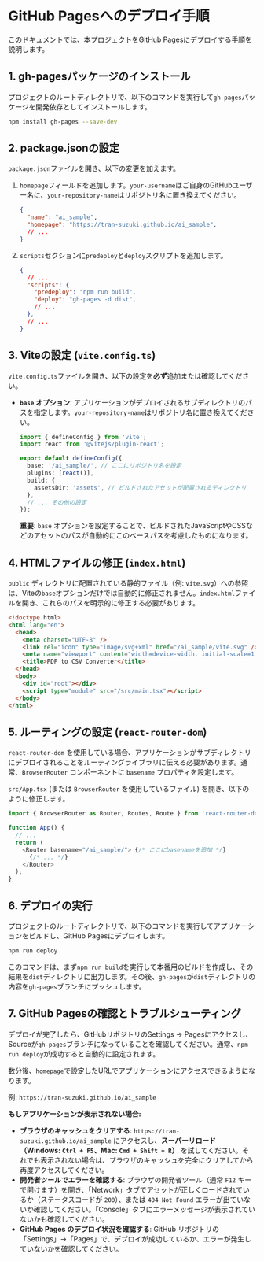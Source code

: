 # GitHub Pagesへのデプロイ手順

このドキュメントでは、本プロジェクトをGitHub Pagesにデプロイする手順を説明します。

## 1. gh-pagesパッケージのインストール

プロジェクトのルートディレクトリで、以下のコマンドを実行して`gh-pages`パッケージを開発依存としてインストールします。

```bash
npm install gh-pages --save-dev
```

## 2. package.jsonの設定

`package.json`ファイルを開き、以下の変更を加えます。

1.  `homepage`フィールドを追加します。`your-username`はご自身のGitHubユーザー名に、`your-repository-name`はリポジトリ名に置き換えてください。

    ```json
    {
      "name": "ai_sample",
      "homepage": "https://tran-suzuki.github.io/ai_sample",
      // ...
    }
    ```

2.  `scripts`セクションに`predeploy`と`deploy`スクリプトを追加します。

    ```json
    {
      // ...
      "scripts": {
        "predeploy": "npm run build",
        "deploy": "gh-pages -d dist",
        // ...
      },
      // ...
    }
    ```

## 3. Viteの設定 (`vite.config.ts`)

`vite.config.ts`ファイルを開き、以下の設定を**必ず**追加または確認してください。

*   **`base` オプション**: アプリケーションがデプロイされるサブディレクトリのパスを指定します。`your-repository-name`はリポジトリ名に置き換えてください。

    ```typescript
    import { defineConfig } from 'vite';
    import react from '@vitejs/plugin-react';

    export default defineConfig({
      base: '/ai_sample/', // ここにリポジトリ名を設定
      plugins: [react()],
      build: {
        assetsDir: 'assets', // ビルドされたアセットが配置されるディレクトリ
      },
      // ... その他の設定
    });
    ```
    **重要**: `base` オプションを設定することで、ビルドされたJavaScriptやCSSなどのアセットのパスが自動的にこのベースパスを考慮したものになります。

## 4. HTMLファイルの修正 (`index.html`)

`public` ディレクトリに配置されている静的ファイル（例: `vite.svg`）への参照は、Viteの`base`オプションだけでは自動的に修正されません。`index.html`ファイルを開き、これらのパスを明示的に修正する必要があります。

```html
<!doctype html>
<html lang="en">
  <head>
    <meta charset="UTF-8" />
    <link rel="icon" type="image/svg+xml" href="/ai_sample/vite.svg" /> <!-- ここを修正 -->
    <meta name="viewport" content="width=device-width, initial-scale=1.0" />
    <title>PDF to CSV Converter</title>
  </head>
  <body>
    <div id="root"></div>
    <script type="module" src="/src/main.tsx"></script>
  </body>
</html>
```

## 5. ルーティングの設定 (`react-router-dom`)

`react-router-dom` を使用している場合、アプリケーションがサブディレクトリにデプロイされることをルーティングライブラリに伝える必要があります。通常、`BrowserRouter` コンポーネントに `basename` プロパティを設定します。

`src/App.tsx` (または `BrowserRouter` を使用しているファイル) を開き、以下のように修正します。

```typescript
import { BrowserRouter as Router, Routes, Route } from 'react-router-dom';

function App() {
  // ...
  return (
    <Router basename="/ai_sample/"> {/* ここにbasenameを追加 */}
      {/* ... */}
    </Router>
  );
}
```

## 6. デプロイの実行

プロジェクトのルートディレクトリで、以下のコマンドを実行してアプリケーションをビルドし、GitHub Pagesにデプロイします。

```bash
npm run deploy
```

このコマンドは、まず`npm run build`を実行して本番用のビルドを作成し、その結果を`dist`ディレクトリに出力します。その後、`gh-pages`が`dist`ディレクトリの内容を`gh-pages`ブランチにプッシュします。

## 7. GitHub Pagesの確認とトラブルシューティング

デプロイが完了したら、GitHubリポジトリのSettings -> Pagesにアクセスし、Sourceが`gh-pages`ブランチになっていることを確認してください。通常、`npm run deploy`が成功すると自動的に設定されます。

数分後、`homepage`で設定したURLでアプリケーションにアクセスできるようになります。

例: `https://tran-suzuki.github.io/ai_sample`

**もしアプリケーションが表示されない場合:**

*   **ブラウザのキャッシュをクリアする**: `https://tran-suzuki.github.io/ai_sample` にアクセスし、**スーパーリロード（Windows: `Ctrl + F5`、Mac: `Cmd + Shift + R`）** を試してください。それでも表示されない場合は、ブラウザのキャッシュを完全にクリアしてから再度アクセスしてください。
*   **開発者ツールでエラーを確認する**: ブラウザの開発者ツール（通常 `F12` キーで開けます）を開き、「Network」タブでアセットが正しくロードされているか（ステータスコードが `200`）、または `404 Not Found` エラーが出ていないか確認してください。「Console」タブにエラーメッセージが表示されていないかも確認してください。
*   **GitHub Pages のデプロイ状況を確認する**: GitHub リポジトリの「Settings」->「Pages」で、デプロイが成功しているか、エラーが発生していないかを確認してください。
